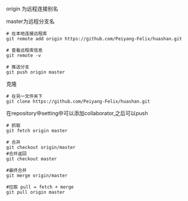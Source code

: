 

origin 为远程连接别名

master为远程分支名



```
# 在本地连接远程库
git remote add origin https://github.com/Peiyang-Felix/huashan.git

# 查看远程库信息
git remote -v

# 推送分支
git push origin master
```



克隆

```
# 在另一文件夹下
git clone https://github.com/Peiyang-Felix/huashan.git
```



在repository中setting中可以添加collaborator,之后可以push

```
# 抓取
git fetch origin master

# 合并
git checkout origin/master
#合并返回
git checkout master

#最终合并
git merge origin/master

#拉取 pull = fetch + merge
git pull origin master 

```

